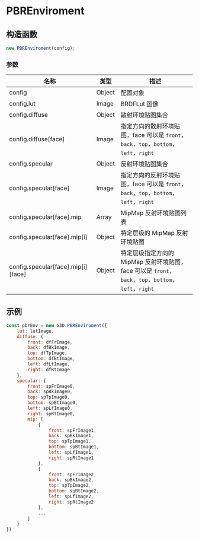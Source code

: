 # PBREnviroment

## 构造函数

```javascript
new PBREnviroment(config);
```

### 参数

| 名称                               | 类型   | 描述                                                                                                  |
| ---------------------------------- | ------ | ----------------------------------------------------------------------------------------------------- |
| config                             | Object | 配置对象                                                                                              |
| config.lut                         | Image  | BRDFLut 图像                                                                                          |
| config.diffuse                     | Object | 散射环境贴图集合                                                                                      |
| config.diffuse[face]               | Image  | 指定方向的散射环境贴图，face 可以是 `front`，`back`，`top`，`bottom`，`left`，`right`                 |
| config.specular                    | Object | 反射环境贴图集合                                                                                      |
| config.specular[face]              | Image  | 指定方向的反射环境贴图，face 可以是 `front`，`back`，`top`，`bottom`，`left`，`right`                 |
| config.specular[face].mip          | Array  | MipMap 反射环境贴图列表                                                                               |
| config.specular[face].mip[i]       | Object | 特定层级的 MipMap 反射环境贴图                                                                        |
| config.specular[face].mip[i][face] | Object | 特定层级指定方向的 MipMap 反射环境贴图，face 可以是 `front`，`back`，`top`，`bottom`，`left`，`right` |

## 示例

```javascript
const pbrEnv = new G3D.PBREnviroment({
    lut: lutImage,
    diffuse: {
        front: dfFrImage,
        back: dfBkImage,
        top: dfTpImage,
        bottom: dfBtImage,
        left: dfLfImage,
        right: dfRtImage
    },
    specular: {
        front: spFrImage0,
        back: spBkImage0,
        top: spTpImage0,
        bottom: spBtImage0,
        left: spLfImage0,
        right: spRtImage0,
        mip: [
            {
                front: spFrImage1,
                back: spBkImage1,
                top: spTpImage1,
                bottom: spBtImage1,
                left: spLfImage1,
                right: spRtImage1
            },
            {
                front: spFrImage2,
                back: spBkImage2,
                top: spTpImage2,
                bottom: spBtImage2,
                left: spLfImage2,
                right: spRtImage2             
            },
            ...
        ]
    }
})
```